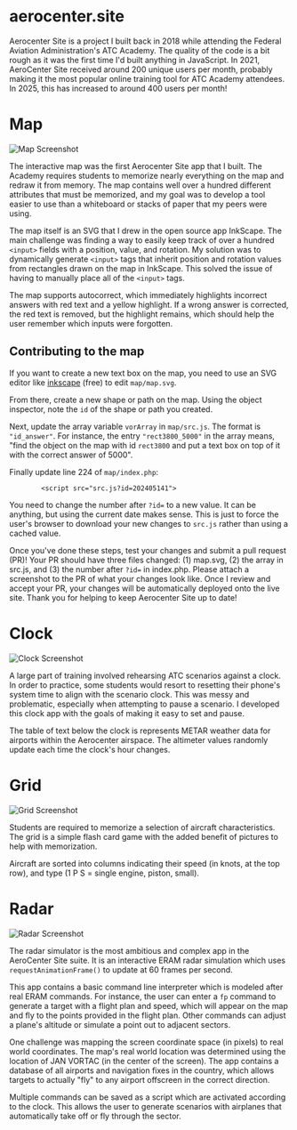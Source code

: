 # aerocenter.site

Aerocenter Site is a project I built back in 2018 while attending the Federal Aviation Administration's ATC Academy. The quality of the code is a bit rough as it was the first time I'd built anything in JavaScript. In 2021, AeroCenter Site received around 200 unique users per month, probably making it the most popular online training tool for ATC Academy attendees. In 2025, this has increased to around 400 users per month! 

# Map

![Map Screenshot](/images/map.png)

The interactive map was the first Aerocenter Site app that I built. The Academy requires students to memorize nearly everything on the map and redraw it from memory. The map contains well over a hundred different attributes that must be memorized, and my goal was to develop a tool easier to use than a whiteboard or stacks of paper that my peers were using. 

The map itself is an SVG that I drew in the open source app InkScape. The main challenge was finding a way to easily keep track of over a hundred `<input>` fields with a position, value, and rotation. My solution was to dynamically generate `<input>` tags that inherit position and rotation values from rectangles drawn on the map in InkScape. This solved the issue of having to manually place all of the `<input>` tags. 

The map supports autocorrect, which immediately highlights incorrect answers with red text and a yellow highlight. If a wrong answer is corrected, the red text is removed, but the highlight remains, which should help the user remember which inputs were forgotten. 

## Contributing to the map

If you want to create a new text box on the map, you need to use an SVG editor like [inkscape](https://inkscape.org) (free) to edit `map/map.svg`.

From there, create a new shape or path on the map. Using the object inspector, note the `id` of the shape or path you created. 

Next, update the array variable `vorArray` in `map/src.js`. The format is `"id_answer"`. For instance, the entry `"rect3800_5000"` in the array means, "find the object on the map with id `rect3800` and put a text box on top of it with the correct answer of 5000". 

Finally update line 224 of `map/index.php`: 

    		<script src="src.js?id=202405141">

You need to change the number after `?id=` to a new value. It can be anything, but using the current date makes sense. This is just to force the user's browser to download your new changes to `src.js` rather than using a cached value. 

Once you've done these steps, test your changes and submit a pull request (PR)! Your PR should have three files changed: (1) map.svg, (2) the array in src.js, and (3) the number after `?id=` in index.php. Please attach a screenshot to the PR of what your changes look like. Once I review and accept your PR, your changes will be automatically deployed onto the live site. Thank you for helping to keep Aerocenter Site up to date! 

# Clock

![Clock Screenshot](/images/clock.png)

A large part of training involved rehearsing ATC scenarios against a clock. In order to practice, some students would resort to resetting their phone's system time to align with the scenario clock. This was messy and problematic, especially when attempting to pause a scenario. I developed this clock app with the goals of making it easy to set and pause. 

The table of text below the clock is represents METAR weather data for airports within the Aerocenter airspace. The altimeter values randomly update each time the clock's hour changes. 

# Grid

![Grid Screenshot](/images/grid.png)

Students are required to memorize a selection of aircraft characteristics. The grid is a simple flash card game with the added benefit of pictures to help with memorization.

Aircraft are sorted into columns indicating their speed (in knots, at the top row), and type (1 P S = single engine, piston, small).

# Radar

![Radar Screenshot](/images/radar.png)

The radar simulator is the most ambitious and complex app in the AeroCenter Site suite. It is an interactive ERAM radar simulation which uses `requestAnimationFrame()` to update at 60 frames per second. 

This app contains a basic command line interpreter which is modeled after real ERAM commands. For instance, the user can enter a `fp` command to generate a target with a flight plan and speed, which will appear on the map and fly to the points provided in the flight plan. Other commands can adjust a plane's altitude or simulate a point out to adjacent sectors. 

One challenge was mapping the screen coordinate space (in pixels) to real world coordinates. The map's real world location was determined using the location of JAN VORTAC (in the center of the screen). The app contains a database of all airports and navigation fixes in the country, which allows targets to actually "fly" to any airport offscreen in the correct direction. 

Multiple commands can be saved as a script which are activated according to the clock. This allows the user to generate scenarios with airplanes that automatically take off or fly through the sector. 

